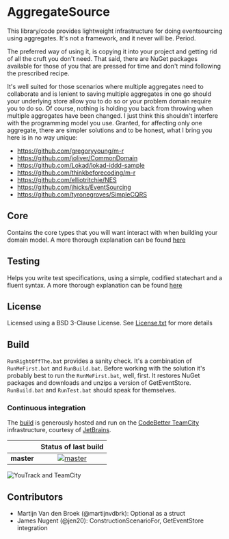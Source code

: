 AggregateSource
===============

This library/code provides lightweight infrastructure for doing eventsourcing using aggregates. It's not a framework, and it never will be. Period.

The preferred way of using it, is copying it into your project and getting rid of all the cruft you don't need. That said, there are NuGet packages available for those of you that are pressed for time and don't mind following the prescribed recipe.

It's well suited for those scenarios where multiple aggregates need to collaborate and is lenient to saving multiple aggregates in one go should your underlying store allow you to do so or your problem domain require you to do so. Of course, nothing is holding you back from throwing when multiple aggregates have been changed. I just think this shouldn't interfere with the programming model you use. Granted, for affecting only one aggregate, there are simpler solutions and to be honest, what I bring you here is in no way unique:

* https://github.com/gregoryyoung/m-r
* https://github.com/joliver/CommonDomain
* https://github.com/Lokad/lokad-iddd-sample
* https://github.com/thinkbeforecoding/m-r
* https://github.com/elliotritchie/NES
* https://github.com/jhicks/EventSourcing
* https://github.com/tyronegroves/SimpleCQRS

## Core

Contains the core types that you will want interact with when building your domain model. A more thorough explanation can be found [here](src/AggregateSource/README.md)

## Testing

Helps you write test specifications, using a simple, codified statechart and a fluent syntax.  A more thorough explanation can be found [here](src/AggregateSource.Testing/README.md)

## License

Licensed using a BSD 3-Clause License. See [License.txt](LICENSE.txt) for more details

## Build

```RunRightOffThe.bat``` provides a sanity check. It's a combination of ```RunMeFirst.bat``` and ```RunBuild.bat```. Before working with the solution it's probably best to run the ```RunMeFirst.bat```, well, first. It restores NuGet packages and downloads and unzips a version of GetEventStore. ```RunBuild.bat``` and ```RunTest.bat``` should speak for themselves.

### Continuous integration

The [build][1] is generously hosted and run on the [CodeBetter TeamCity][2] infrastructure, courtesy of [JetBrains](http://www.jetbrains.com/).

|  | Status of last build |
| :------ | :------: |
| **master** | [![master][3]][4] |
 
 [1]: http://teamcity.codebetter.com/project.html?projectId=project328&guest=1
 [2]: http://codebetter.com/codebetter-ci/
 [3]: http://teamcity.codebetter.com/app/rest/builds/buildType:(id:bt977)/statusIcon
 [4]: http://teamcity.codebetter.com/viewType.html?buildTypeId=bt977&guest=1

![YouTrack and TeamCity](http://www.jetbrains.com/img/banners/Codebetter300x250.png)

## Contributors

* Martijn Van den Broek (@martijnvdbrk): Optional<T> as a struct
* James Nugent (@jen20): ConstructionScenarioFor<TAggregateRoot>, GetEventStore integration

